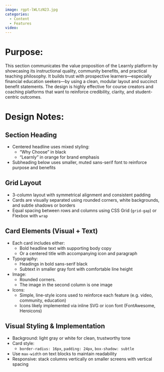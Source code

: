 ```yaml
---
image: rgpt-lWLtzN23.jpg
categories:
  - Content
  - Features
video:
---
```

# Purpose:
This section communicates the value proposition of the Learnly platform by showcasing its instructional quality, community benefits, and practical teaching philosophy. It builds trust with prospective learners—especially financial education seekers—by using a clean, modular layout and succinct benefit statements. The design is highly effective for course creators and coaching platforms that want to reinforce credibility, clarity, and student-centric outcomes.

# Design Notes:

## Section Heading
* Centered headline uses mixed styling:
  - “Why Choose” in black
  - “Learnly” in orange for brand emphasis
* Subheading below uses smaller, muted sans-serif font to reinforce purpose and benefits

## Grid Layout
* 3-column layout with symmetrical alignment and consistent padding
* Cards are visually separated using rounded corners, white backgrounds, and subtle shadows or borders
* Equal spacing between rows and columns using CSS Grid (`grid-gap`) or Flexbox with `wrap`

## Card Elements (Visual + Text)
* Each card includes either:
  - Bold headline text with supporting body copy
  - Or a centered title with accompanying icon and paragraph
* Typography:
  - Headings in bold sans-serif black
  - Subtext in smaller gray font with comfortable line height
* Image:
  - Rounded corners.
  - The image in the second column is one image
* Icons:
  - Simple, line-style icons used to reinforce each feature (e.g. video, community, education)
  - Icons likely implemented via inline SVG or icon font (FontAwesome, Heroicons)

## Visual Styling & Implementation
* Background: light gray or white for clean, trustworthy tone
* Card style:
  - `border-radius: 16px`, `padding: 24px`, `box-shadow: subtle`
* Use `max-width` on text blocks to maintain readability
* Responsive: stack columns vertically on smaller screens with vertical spacing
